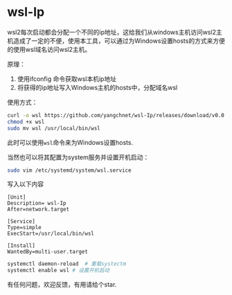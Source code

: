 # wsl-Ip

wsl2每次启动都会分配一个不同的ip地址，这给我们从windows主机访问wsl2主机造成了一定的不便，使用本工具，可以通过为Windows设置hosts的方式来方便的使用wsl域名访问wsl2主机。

原理：
1. 使用ifconfig 命令获取wsl本机ip地址
2. 将获得的ip地址写入Windows主机的hosts中，分配域名wsl

使用方式：
```bash
curl -o wsl https://github.com/yangchnet/wsl-Ip/releases/download/v0.0.1/wsl
chmod +x wsl
sudo mv wsl /usr/local/bin/wsl
```
此时可以使用`wsl`命令来为Windows设置hosts.

当然也可以将其配置为system服务并设置开机启动：
```bash
sudo vim /etc/systemd/system/wsl.service
```
写入以下内容
```
[Unit]
Description= wsl-Ip
After=network.target

[Service]
Type=simple
ExecStart=/usr/local/bin/wsl

[Install]
WantedBy=multi-user.target
```

```bash
systemctl daemon-reload  # 重载systectm
systemctl enable wsl # 设置开机启动
```

有任何问题，欢迎反馈，有用请给个star.
